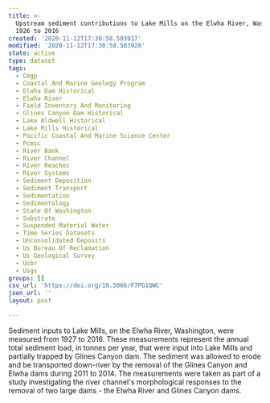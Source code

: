 ```yaml
---
title: >-
  Upstream sediment contributions to Lake Mills on the Elwha River, Washington,
  1926 to 2016
created: '2020-11-12T17:30:58.503917'
modified: '2020-11-12T17:30:58.503928'
state: active
type: dataset
tags:
  - Cmgp
  - Coastal And Marine Geology Program
  - Elwha Dam Historical
  - Elwha River
  - Field Inventory And Monitoring
  - Glines Canyon Dam Historical
  - Lake Aldwell Historical
  - Lake Mills Historical
  - Pacific Coastal And Marine Science Center
  - Pcmsc
  - River Bank
  - River Channel
  - River Reaches
  - River Systems
  - Sediment Deposition
  - Sediment Transport
  - Sedimentation
  - Sedimentology
  - State Of Washington
  - Substrate
  - Suspended Material Water
  - Time Series Datasets
  - Unconsolidated Deposits
  - Us Bureau Of Reclamation
  - Us Geological Survey
  - Usbr
  - Usgs
groups: []
csv_url: 'https://doi.org/10.5066/F7PG1QWC'
json_url: ''
layout: post

---
```

Sediment inputs to Lake Mills, on the Elwha River, Washington, were measured from 1927 to 2016. These measurements represent the annual total sediment load, in tonnes per year, that were input into Lake Mills and partially trapped by Glines Canyon dam. The sediment was allowed to erode and be transported down-river by the removal of the Glines Canyon and Elwha dams during 2011 to 2014. The measurements were taken as part of a study investigating the river channel's morphological responses to the removal of two large dams - the Elwha River and Glines Canyon dams.
